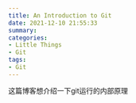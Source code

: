 ```yaml
---
title: An Introduction to Git
date: 2021-12-10 21:55:33
summary:
categories:
- Little Things
- Git
tags:
- Git
---
```






这篇博客想介绍一下git运行的内部原理
